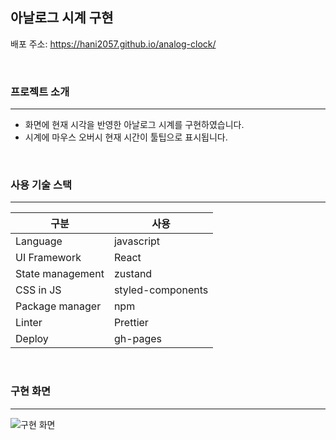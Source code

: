 ## 아날로그 시계 구현

배포 주소: https://hani2057.github.io/analog-clock/

  <br>

### 프로젝트 소개

<hr>

- 화면에 현재 시각을 반영한 아날로그 시계를 구현하였습니다.
- 시계에 마우스 오버시 현재 시간이 툴팁으로 표시됩니다.

<br>

### 사용 기술 스택

<hr>

| 구분             | 사용              |
| ---------------- | ----------------- |
| Language         | javascript        |
| UI Framework     | React             |
| State management | zustand           |
| CSS in JS        | styled-components |
| Package manager  | npm               |
| Linter           | Prettier          |
| Deploy           | gh-pages          |

<br>

### 구현 화면

<hr>

![구현 화면](https://user-images.githubusercontent.com/87812825/236440342-8ff8c33e-7eb0-4f2e-bdb7-9345f5dbb411.png)
